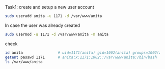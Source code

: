 Task1: create and setup a new user account

```bash
sudo useradd anita -u 1171 -d /var/www/anita
```

In case the user was already created

```bash
sudo usermod -u 1171 -d /var/www/anita -m anita
```

check

```bash
id anita                # uid=1171(anita) gid=1002(anita) groups=1002(anita)
getent passwd 1171      # anita:x:1171:1002::/var/www/anita:/bin/bash
ls /var/www/anita
```
